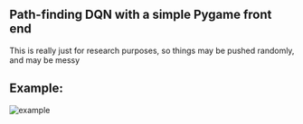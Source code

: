 Path-finding DQN with a simple Pygame front end
---------

This is really just for research purposes, so things may be pushed randomly, and may be messy

Example:
--------

![example](https://github.com/Pholey/Pathfinder/blob/master/examples/pathfinder.gif?raw=true)

